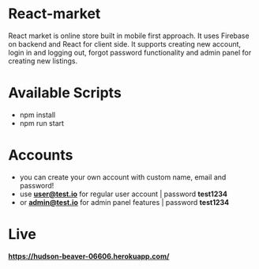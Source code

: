 # React-market

React market is online store built in mobile first approach. It uses Firebase on backend and React for client side. It supports creating new account, login in and logging out, forgot password functionality and admin panel for creating new listings.

# Available Scripts

- npm install
- npm run start

# Accounts

- you can create your own account with custom name, email and password!
- use **user@test.io** for regular user account | password **test1234**
- or **admin@test.io** for admin panel features | password **test1234**

# Live

**https://hudson-beaver-06606.herokuapp.com/**
